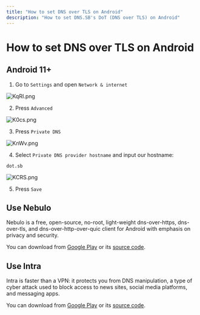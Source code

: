```yaml
---
title: "How to set DNS over TLS on Android"
description: "How to set DNS.SB's DoT (DNS over TLS) on Android"
---
```


# How to set DNS over TLS on Android

## Android 11+

1. Go to `Settings` and open `Network & internet`

![KqRI.png](https://s3.image.hosting/2021/07/02/KqRI.png)

2. Press `Advanced`

![K0cs.png](https://s3.image.hosting/2021/07/02/K0cs.png)

3. Press `Private DNS`

![KnWv.png](https://s3.image.hosting/2021/07/02/KnWv.png)

4. Select `Private DNS provider hostname` and input our hostname:

```
dot.sb
```

![KCRS.png](https://s3.image.hosting/2021/07/02/KCRS.png)

5. Press `Save`

## Use Nebulo

Nebulo is a free, open-source, no-root, light-weight dns-over-https, dns-over-tls, and dns-over-http-over-quic client for Android with emphasis on privacy and security.

You can download from [Google Play](https://play.google.com/store/apps/details?id=com.frostnerd.smokescreen) or its [source code](https://git.frostnerd.com/PublicAndroidApps/smokescreen).

## Use Intra

Intra is faster than a VPN: it protects you from DNS manipulation, a type of cyber attack used to block access to news sites, social media platforms, and messaging apps.

You can download from [Google Play](https://play.google.com/store/apps/details?id=app.intra) or its [source code](https://github.com/Jigsaw-Code/intra).
